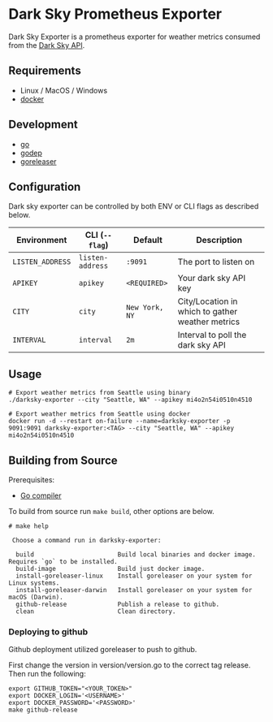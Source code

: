 # Dark Sky Prometheus Exporter

Dark Sky Exporter is a prometheus exporter for weather metrics consumed from the [Dark Sky API](https://darksky.net/dev).

## Requirements

* Linux / MacOS / Windows
* [docker](https://www.docker.com)

## Development

* [go](https://golang.org/dl)
* [godep](https://github.com/tools/godep)
* [goreleaser](https://github.com/goreleaser/goreleaser)

## Configuration

Dark sky exporter can be controlled by both ENV or CLI flags as described below.

| Environment        	       | CLI (`--flag`)              | Default                 	    | Description                                                                                                      |
|----------------------------|-----------------------------|---------------------------- |------------------------------------------------------------------------------------------------------------------|
| `LISTEN_ADDRESS`           | `listen-address`            | `:9091`                     | The port to listen on |
| `APIKEY`                   | `apikey`                    | `<REQUIRED>`                | Your dark sky API key |
| `CITY`                     | `city`                      | `New York, NY`              | City/Location in which to gather weather metrics |
| `INTERVAL`                 | `interval`                  | `2m`                        | Interval to poll the dark sky API |

## Usage

```
# Export weather metrics from Seattle using binary
./darksky-exporter --city "Seattle, WA" --apikey mi4o2n54i0510n4510

# Export weather metrics from Seattle using docker
docker run -d --restart on-failure --name=darksky-exporter -p 9091:9091 darksky-exporter:<TAG> --city "Seattle, WA" --apikey mi4o2n54i0510n4510
```

## Building from Source

Prerequisites:

* [Go compiler](https://golang.org/dl/)


To build from source run `make build`, other options are below.

```
# make help

 Choose a command run in darksky-exporter:

  build                       Build local binaries and docker image. Requires `go` to be installed.
  build-image                 Build just docker image.
  install-goreleaser-linux    Install goreleaser on your system for Linux systems.
  install-goreleaser-darwin   Install goreleaser on your system for macOS (Darwin).
  github-release              Publish a release to github.
  clean                       Clean directory.

```

### Deploying to github

Github deployment utilized goreleaser to push to github.

First change the version in version/version.go to the correct tag release. Then run the following:

```
export GITHUB_TOKEN="<YOUR_TOKEN>"
export DOCKER_LOGIN='<USERNAME>'
export DOCKER_PASSWORD='<PASSWORD>'
make github-release
```
